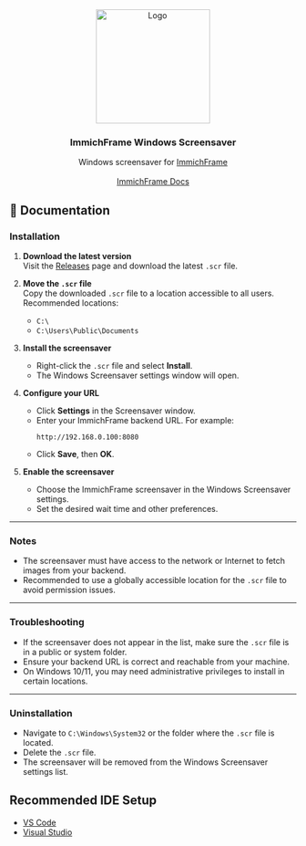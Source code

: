 <div align="center">
  <a href="https://github.com/immichFrame/ImmichFrame_Screensaver">
    <img src="AppIcon.ico" alt="Logo" width="200" height="200">
  </a>

  <h3 align="center">ImmichFrame Windows Screensaver</h3>

  <p align="center">
    Windows screensaver for <a href="https://github.com/immichFrame/ImmichFrame">ImmichFrame</a>
    <br />
    <br />
    <a href="https://immichframe.online/docs/overview">ImmichFrame Docs</a>
  <p>
</div>

## 📄 Documentation
### Installation


1. **Download the latest version**  
   Visit the [Releases](https://github.com/immichFrame/ImmichFrame_Screensaver/releases) page and download the latest `.scr` file.

2. **Move the `.scr` file**  
   Copy the downloaded `.scr` file to a location accessible to all users. Recommended locations:  
   - `C:\`  
   - `C:\Users\Public\Documents`  

3. **Install the screensaver**  
   - Right-click the `.scr` file and select **Install**.  
   - The Windows Screensaver settings window will open.

4. **Configure your URL**  
   - Click **Settings** in the Screensaver window.  
   - Enter your ImmichFrame backend URL. For example:  
     ```
     http://192.168.0.100:8080
     ```   
   - Click **Save**, then **OK**.

5. **Enable the screensaver**  
   - Choose the ImmichFrame screensaver in the Windows Screensaver settings.  
   - Set the desired wait time and other preferences.

---

### Notes


- The screensaver must have access to the network or Internet to fetch images from your backend.  
- Recommended to use a globally accessible location for the `.scr` file to avoid permission issues.  

---

### Troubleshooting

- If the screensaver does not appear in the list, make sure the `.scr` file is in a public or system folder.  
- Ensure your backend URL is correct and reachable from your machine.  
- On Windows 10/11, you may need administrative privileges to install in certain locations.

---

### Uninstallation

- Navigate to `C:\Windows\System32` or the folder where the `.scr` file is located.  
- Delete the `.scr` file.  
- The screensaver will be removed from the Windows Screensaver settings list.

## Recommended IDE Setup

- [VS Code](https://code.visualstudio.com/)  
- [Visual Studio](https://visualstudio.microsoft.com/) 
